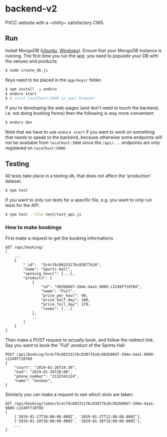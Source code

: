 # backend-v2

PVCC website with a ~shitty~ satisfactory CMS.

## Run

Install MongoDB ([Ubuntu](https://docs.mongodb.com/manual/tutorial/install-mongodb-on-ubuntu/), [Windows](https://docs.mongodb.com/manual/tutorial/install-mongodb-on-windows/)).
Ensure that your MongoDB instance is running. The first time you run the
app, you need to populate your DB with the venues and products:

```sh
$ node create_db.js
```

Keys need to be placed in the `app/keys/` folder.

```sh
$ npm install -g enduro
$ enduro start
$ # visit localhost:5000 in your browser
```

If you're developing the web-pages (and don't need to touch the backend,
i.e. not doing booking forms) then the following is way more convenient:

```sh
$ enduro dev
```

Note that we have to use `enduro start` if you want to work on something
that needs to speak to the backend, because otherwise some endpoints will
not be available from `localhost:3000` since the `/api/...` endpoints are
only registered on `localhost:5000`.

## Testing

All tests take place in a testing db, that does not affect the 'production'
dataset.

```sh
$ npm test
```

If you want to only run tests for a specific file, e.g. you want to only
run tests for the API:

```sh
$ npm test --file test/test_api.js
```

### How to make bookings

First make a request to get the booking informations

```
GET /api/booking/
[
    ...
    {
        "_id":  "5c4cf8c00333176c83077b10",
        "name": "Sports Hall",
        "opening_hours": {...},
        "products": [
            {
                "id": "d92b00d7-284e-4aa1-9889-c2249ff18f0d",
                "name": "Full",
                "price_per_hour": 40,
                "price_half_day": 100,
                "price_full_day": 170,
                "rooms": [...]
            },
            ...
        ]
    }
]
```

Then make a POST request to actually book, and follow the redirect link.
Say you want to book the "Full" product of the Sports Hall:

```
POST /api/booking/5c4cf8c00333176c83077b10/d92b00d7-284e-4aa1-9889-c2249ff18f0d
{
    "start": "2019-01-26T19:30",
    "end": "2019-01-26T20:00",
    "phone_number": "2132341124",
    "name": "anikan",
}
```

Similarly you can make a request to see which slots are taken:

```
GET /api/booking/taken/5c4cf8c00333176c83077b10/d92b00d7-284e-4aa1-9889-c2249ff18f0d
[
    ['2019-01-27T10:00:00.000Z', '2019-01-27T12:00:00.000Z'],
    ['2019-01-28T18:00:00.000Z', '2019-01-28T19:00:00.000Z'],
    ...
]
```
